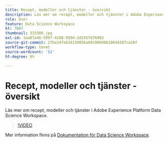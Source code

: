 ```yaml
---
title: Recept, modeller och tjänster - översikt
description: Läs mer om recept, modeller och tjänster i Adobe Experience Platform Data Science Workspace.
role: User
feature: Data Science Workspace
kt: 7807
thumbnail: 333380.jpg
exl-id: 1aa07a46-5997-4288-959d-2d255fd76983
source-git-commit: 17be24fe619139056a69190b98610644387ca18f
workflow-type: tm+mt
source-wordcount: '52'
ht-degree: 0%

---
```


# Recept, modeller och tjänster - översikt

Läs mer om recept, modeller och tjänster i Adobe Experience Platform Data Science Workspace.

>[!VIDEO](https://video.tv.adobe.com/v/333380?quality=12&learn=on)

Mer information finns på [Dokumentation för Data Science Workspace](https://experienceleague.adobe.com/docs/experience-platform/data-science-workspace/home.html).
